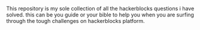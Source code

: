 This repository is my sole collection of all the hackerblocks questions i have solved. this can be you guide or your bible to help you when you are surfing through the tough challenges on hackerblocks platform.